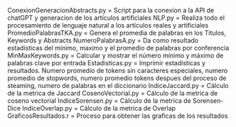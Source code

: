 ConexionGeneracionAbstracts.py = Script para la conexion a la API de chatGPT y generacion de los artículos artificiales
NLP.py = Realiza todo el procesamiento de lenguaje natural a los artículos reales y artificiales
PromedioPalabrasTKA.py  = Genera el promedia de palabras en los Titulos, Keywords y Abstracts
NumeroPalabrasA.py = Da como resultado estadisticas del minimo, maximo y el promedio de palabras por conferencia
MinMaxKeywords.py = Calcular y mostrar el número mínimo y máximo de palabras clave por entrada
Estadisticas.py = Imprimir estadísticas y resultados. Numero promedio de tokens sin caracteres especiales, numero promedio de stopwords, numero promedio tokens despues del proceso de steaming, numero de palabras en el diccionario
IndiceJaccard.py = Cálculo de la metrica de Jaccard
CosenoVectorial.py = Cálculo de la metrica de coseno vectorial
IndiceSorensen.py = Cálculo de la metrica de Sorensen-Dice
IndiceOverlap.py = Cálculo de la metrica de Overlap
GraficosResultados.r = Proceso para obtener las graficas de los resultados
